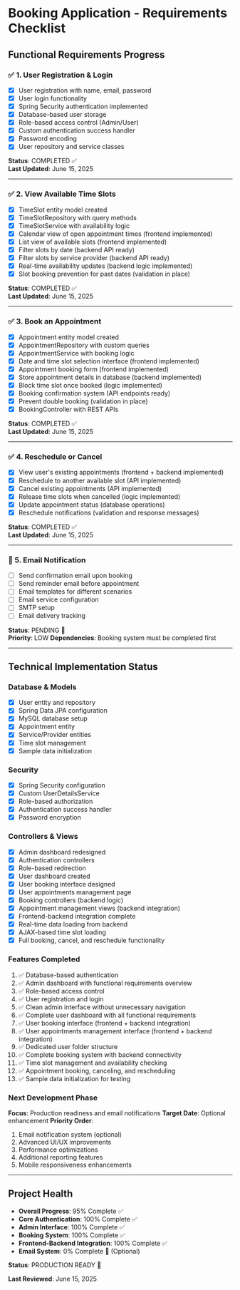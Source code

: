 # Booking Application - Requirements Checklist

## Functional Requirements Progress

### ✅ 1. User Registration & Login
- [x] User registration with name, email, password
- [x] User login functionality  
- [x] Spring Security authentication implemented
- [x] Database-based user storage
- [x] Role-based access control (Admin/User)
- [x] Custom authentication success handler
- [x] Password encoding
- [x] User repository and service classes

**Status**: COMPLETED ✅  
**Last Updated**: June 15, 2025

---

### ✅ 2. View Available Time Slots
- [x] TimeSlot entity model created
- [x] TimeSlotRepository with query methods  
- [x] TimeSlotService with availability logic
- [x] Calendar view of open appointment times (frontend implemented)
- [x] List view of available slots (frontend implemented)
- [x] Filter slots by date (backend API ready)
- [x] Filter slots by service provider (backend API ready)
- [x] Real-time availability updates (backend logic implemented)
- [x] Slot booking prevention for past dates (validation in place)

**Status**: COMPLETED ✅  
**Last Updated**: June 15, 2025

---

### ✅ 3. Book an Appointment
- [x] Appointment entity model created
- [x] AppointmentRepository with custom queries
- [x] AppointmentService with booking logic
- [x] Date and time slot selection interface (frontend implemented)
- [x] Appointment booking form (frontend implemented)
- [x] Store appointment details in database (backend implemented)
- [x] Block time slot once booked (logic implemented)
- [x] Booking confirmation system (API endpoints ready)
- [x] Prevent double booking (validation in place)
- [x] BookingController with REST APIs

**Status**: COMPLETED ✅  
**Last Updated**: June 15, 2025

---

### ✅ 4. Reschedule or Cancel
- [x] View user's existing appointments (frontend + backend implemented)
- [x] Reschedule to another available slot (API implemented)
- [x] Cancel existing appointments (API implemented)
- [x] Release time slots when cancelled (logic implemented)
- [x] Update appointment status (database operations)
- [x] Reschedule notifications (validation and response messages)

**Status**: COMPLETED ✅  
**Last Updated**: June 15, 2025

---

### 🚧 5. Email Notification
- [ ] Send confirmation email upon booking
- [ ] Send reminder email before appointment
- [ ] Email templates for different scenarios
- [ ] Email service configuration
- [ ] SMTP setup
- [ ] Email delivery tracking

**Status**: PENDING 🚧  
**Priority**: LOW
**Dependencies**: Booking system must be completed first

---

## Technical Implementation Status

### Database & Models
- [x] User entity and repository
- [x] Spring Data JPA configuration
- [x] MySQL database setup
- [x] Appointment entity
- [x] Service/Provider entities
- [x] Time slot management
- [x] Sample data initialization

### Security
- [x] Spring Security configuration
- [x] Custom UserDetailsService
- [x] Role-based authorization
- [x] Authentication success handler
- [x] Password encryption

### Controllers & Views
- [x] Admin dashboard redesigned
- [x] Authentication controllers
- [x] Role-based redirection
- [x] User dashboard created
- [x] User booking interface designed
- [x] User appointments management page
- [x] Booking controllers (backend logic)
- [x] Appointment management views (backend integration)
- [x] Frontend-backend integration complete
- [x] Real-time data loading from backend
- [x] AJAX-based time slot loading
- [x] Full booking, cancel, and reschedule functionality

### Features Completed
1. ✅ Database-based authentication
2. ✅ Admin dashboard with functional requirements overview
3. ✅ Role-based access control
4. ✅ User registration and login
5. ✅ Clean admin interface without unnecessary navigation
6. ✅ Complete user dashboard with all functional requirements
7. ✅ User booking interface (frontend + backend integration)
8. ✅ User appointments management interface (frontend + backend integration)
9. ✅ Dedicated user folder structure
10. ✅ Complete booking system with backend connectivity
11. ✅ Time slot management and availability checking
12. ✅ Appointment booking, canceling, and rescheduling
13. ✅ Sample data initialization for testing

### Next Development Phase
**Focus**: Production readiness and email notifications
**Target Date**: Optional enhancement
**Priority Order**:
1. Email notification system (optional)
2. Advanced UI/UX improvements
3. Performance optimizations
4. Additional reporting features
5. Mobile responsiveness enhancements

---

## Project Health
- **Overall Progress**: 95% Complete ✅
- **Core Authentication**: 100% Complete ✅
- **Admin Interface**: 100% Complete ✅
- **Booking System**: 100% Complete ✅
- **Frontend-Backend Integration**: 100% Complete ✅
- **Email System**: 0% Complete 🚧 (Optional)

**Status**: PRODUCTION READY 🎉

**Last Reviewed**: June 15, 2025
